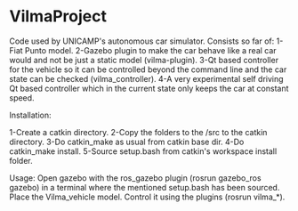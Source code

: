 VilmaProject
============
 Code used by UNICAMP's autonomous car simulator. Consists so far of:
 1-Fiat Punto model.
 2-Gazebo plugin to make the car behave like a real car would and not be just a static model (vilma-plugin).
 3-Qt based controller for the vehicle so it can be controlled beyond the command line and the car state can be 
 checked (vilma_controller).
 4-A very experimental self driving Qt based controller which in the current state only keeps the car at constant
 speed.
 
 Installation:
 
 1-Create a catkin directory.
 2-Copy the folders to the /src to the catkin directory.
 3-Do catkin_make as usual from catkin base dir.
 4-Do catkin_make install.
 5-Source setup.bash from catkin's workspace install folder.
 
 Usage:
 Open gazebo with the ros_gazebo plugin (rosrun gazebo_ros gazebo) in a terminal where the mentioned setup.bash has
 been sourced.
 Place the Vilma_vehicle model. 
 Control it using the plugins (rosrun vilma_*).
